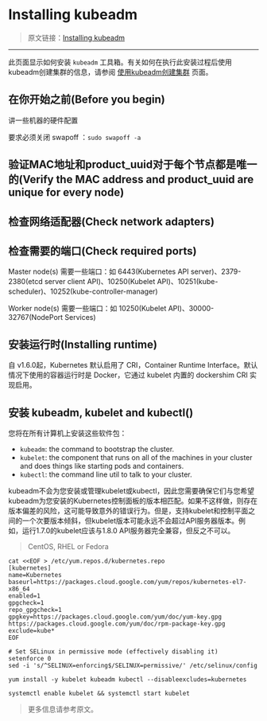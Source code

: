 # Installing kubeadm

> 原文链接：[Installing kubeadm](https://kubernetes.cn/docs/setup/independent/install-kubeadm/)

---

此页面显示如何安装 `kubeadm` 工具箱。有关如何在执行此安装过程后使用kubeadm创建集群的信息，请参阅 [使用kubeadm创建集群](https://kubernetes.cn/docs/setup/independent/create-cluster-kubeadm/) 页面。

## 在你开始之前(Before you begin)

讲一些机器的硬件配置

要求必须关闭 swapoff ：`sudo swapoff -a  `

## 验证MAC地址和product_uuid对于每个节点都是唯一的(Verify the MAC address and product_uuid are unique for every node)

## 检查网络适配器(Check network adapters)

## 检查需要的端口(Check required ports)

Master node(s) 需要一些端口：如 6443(Kubernetes API server)、2379-2380(etcd server client API)、10250(Kubelet API)、10251(kube-scheduler)、10252(kube-controller-manager)

Worker node(s) 需要一些端口：如 10250(Kubelet API)、30000-32767(NodePort Services)

## 安装运行时(Installing runtime)

自 v1.6.0起，Kubernetes 默认启用了 CRI，Container Runtime Interface。默认情况下使用的容器运行时是 Docker，它通过 kubelet 内置的 dockershim CRI 实现启用。

## 安装 kubeadm, kubelet and kubectl()

您将在所有计算机上安装这些软件包：
* `kubeadm`: the command to bootstrap the cluster.
* `kubelet`: the component that runs on all of the machines in your cluster and does things like starting pods and containers.
* `kubectl`: the command line util to talk to your cluster.

kubeadm不会为您安装或管理kubelet或kubectl，因此您需要确保它们与您希望kubeadm为您安装的Kubernetes控制面板的版本相匹配。如果不这样做，则存在版本偏差的风险，这可能导致意外的错误行为。但是，支持kubelet和控制平面之间的一个次要版本倾斜，但kubelet版本可能永远不会超过API服务器版本。例如，运行1.7.0的kubelet应该与1.8.0 API服务器完全兼容，但反之不可以。


> CentOS, RHEL or Fedora

```
cat <<EOF > /etc/yum.repos.d/kubernetes.repo
[kubernetes]
name=Kubernetes
baseurl=https://packages.cloud.google.com/yum/repos/kubernetes-el7-x86_64
enabled=1
gpgcheck=1
repo_gpgcheck=1
gpgkey=https://packages.cloud.google.com/yum/doc/yum-key.gpg https://packages.cloud.google.com/yum/doc/rpm-package-key.gpg
exclude=kube*
EOF

# Set SELinux in permissive mode (effectively disabling it)
setenforce 0
sed -i 's/^SELINUX=enforcing$/SELINUX=permissive/' /etc/selinux/config

yum install -y kubelet kubeadm kubectl --disableexcludes=kubernetes

systemctl enable kubelet && systemctl start kubelet
```

> 更多信息请参考原文。